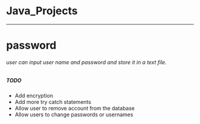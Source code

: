 # Java_Projects
___

# password

###### user can input user name and password and store it in a text file.

##### **TODO**
* Add encryption
* Add more try catch statements
* Allow user to remove account from the database
* Allow users to change passwords or usernames
